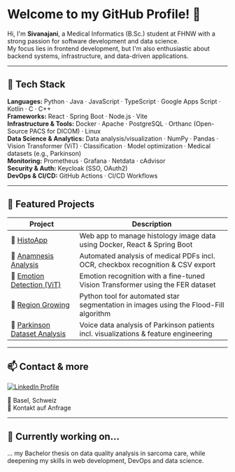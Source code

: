 # Welcome to my GitHub Profile! 👋

Hi, I'm **Sivanajani**, a Medical Informatics (B.Sc.) student at FHNW with a strong passion for software development and data science.  
My focus lies in frontend development, but I'm also enthusiastic about backend systems, infrastructure, and data-driven applications.

---

## 🚀 Tech Stack

**Languages:** Python · Java · JavaScript · TypeScript · Google Apps Script · Kotlin · C · C++  
**Frameworks:** React · Spring Boot · Node.js · Vite  
**Infrastructure & Tools:** Docker · Apache · PostgreSQL · Orthanc (Open-Source PACS for DICOM) · Linux  
**Data Science & Analytics:** Data analysis/visualization · NumPy · Pandas · Vision Transformer (ViT) · Classification · Model optimization · Medical datasets (e.g., Parkinson)  
**Monitoring:** Prometheus · Grafana · Netdata · cAdvisor  
**Security & Auth:** Keycloak (SSO, OAuth2)  
**DevOps & CI/CD:** GitHub Actions · CI/CD Workflows  

---

## 💼 Featured Projects

| Project | Description |
|--------|-------------|
| 🔬 [HistoApp](https://github.com/Sivanajani/HistoApp) | Web app to manage histology image data using Docker, React & Spring Boot |
| 🧾 [Anamnesis Analysis](https://github.com/Sivanajani/Anamnese-Formular) | Automated analysis of medical PDFs incl. OCR, checkbox recognition & CSV export |
| 🤖 [Emotion Detection (ViT)](https://github.com/Sivanajani/Emotion-Recognition-with-Vision-Transformer) | Emotion recognition with a fine-tuned Vision Transformer using the FER dataset |
| 🌌 [Region Growing](https://github.com/Sivanajani/RegionGrowingLabeln) | Python tool for automated star segmentation in images using the Flood-Fill algorithm |
| 🧠 [Parkinson Dataset Analysis](https://github.com/Sivanajani/Parkinson-Datensatzanalyse) | Voice data analysis of Parkinson patients incl. visualizations & feature engineering |

---

## 📫 Contact & more
<p>
  <a href="https://www.linkedin.com/in/sivanajani-sivakumar/" target="_blank">
    <img src="https://img.shields.io/badge/LinkedIn-Sivanajani-blue?style=for-the-badge&logo=linkedin" alt="LinkedIn Profile">
  </a>
</p>

📍 Basel, Schweiz  
📧 Kontakt auf Anfrage 

---

## 🌱 Currently working on...
... my Bachelor thesis on data quality analysis in sarcoma care, while deepening my skills in web development, DevOps and data science.

